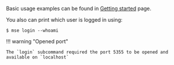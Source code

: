 Basic usage examples can be found in [Getting started](../getting_started.md) page.

You also can print which user is logged in using:

```console
$ mse login --whoami
```

!!! warning "Opened port"

    The `login` subcommand required the port 5355 to be opened and available on `localhost`

